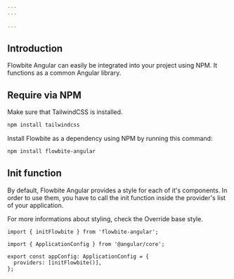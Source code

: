 ```yaml
---
---

---
```


## Introduction

Flowbite Angular can easily be integrated into your project using NPM. It functions as a common Angular library.

## Require via NPM

Make sure that TailwindCSS is installed.

```bash
npm install tailwindcss
```

Install Flowbite as a dependency using NPM by running this command:

```bash
npm install flowbite-angular
```

## Init function

By default, Flowbite Angular provides a style for each of it's components. In order to use them, you have to call the init function inside the provider's list of your application.

For more informations about styling, check the Override base style.

```angular-ts
import { initFlowbite } from 'flowbite-angular';

import { ApplicationConfig } from '@angular/core';

export const appConfig: ApplicationConfig = {
  providers: [initFlowbite()],
};
```
